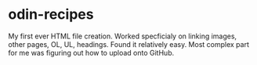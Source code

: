 # odin-recipes
My first ever HTML file creation. Worked specficialy on linking images, other pages, OL, UL, headings. Found it relatively easy. Most complex part for me was figuring out how to upload onto GitHub. 
